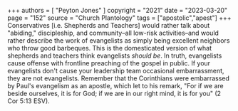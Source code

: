 +++
authors = [
  "Peyton Jones"
]
copyright = "2021"
date = "2023-03-20"
page = "152"
source = "Church Plantology"
tags = ["apostolic","apest"]
+++
Conservatives [i.e. Shepherds and Teachers] would rather talk about "abiding," discipleship, and community–all low-risk activities–and would rather describe the work of evangelists as simply being excellent neighbors who throw good barbeques. This is the domesticated version of what shepherds and teachers think evangelists _should be_. In truth, evangelists cause offense with frontline preaching of the gospel in public. If your evangelists don't cause your leadership team occasional embarrassment, they are not evangelists. Remember that the Corinthians were embarrassed by Paul's evangelism as an apostle, which let to his remark, "For if we are beside ourselves, it is for God; if we are in our right mind, it is for you" (2 Cor 5:13 ESV).
